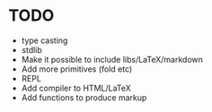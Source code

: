 # TODO
* type casting
* stdlib
* Make it possible to include libs/LaTeX/markdown
* Add more primitives (fold etc)
* REPL
* Add compiler to HTML/LaTeX
* Add functions to produce markup
